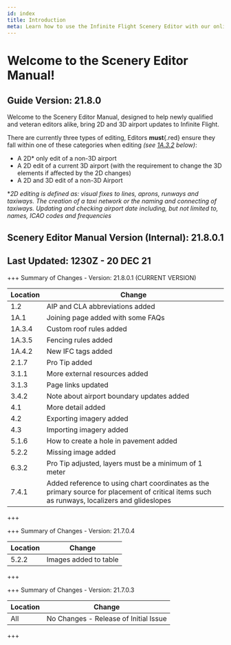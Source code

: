 ```yaml
---
id: index
title: Introduction
meta: Learn how to use the Infinite Flight Scenery Editor with our online documentation.
---
```


# Welcome to the Scenery Editor Manual!



## Guide Version: 21.8.0



Welcome to the Scenery Editor Manual, designed to help newly qualified and veteran editors alike, bring 2D and 3D airport updates to Infinite Flight. 



There are currently three types of editing, Editors **must**{.red} ensure they fall within one of these categories when editing *(see [1A.3.2](/guide/scenery-editor-manual/1a.-administration/1a.3-editor-rules#1a.3.2) below)*:

- A 2D* only edit of a non-3D airport
- A 2D edit of a current 3D airport (with the requirement to change the 3D elements if affected by the 2D changes)
- A 2D and 3D edit of a non-3D Airport



**2D editing is defined as: visual fixes to lines, aprons, runways and taxiways. The creation of a taxi network or the naming and connecting of taxiways. Updating and checking airport date including, but not limited to, names, ICAO codes and frequencies*



## Scenery Editor Manual Version (Internal): 21.8.0.1

## Last Updated: 1230Z - 20 DEC 21



+++ Summary of Changes - Version: 21.8.0.1 (CURRENT VERSION)

| Location | Change                                                       |
| -------- | ------------------------------------------------------------ |
| 1.2      | AIP and CLA abbreviations added                              |
| 1A.1     | Joining page added with some FAQs                            |
| 1A.3.4   | Custom roof rules added                                      |
| 1A.3.5   | Fencing rules added                                          |
| 1A.4.2   | New IFC tags added                                           |
| 2.1.7    | Pro Tip added                                                |
| 3.1.1    | More external resources added                                |
| 3.1.3    | Page links updated                                           |
| 3.4.2    | Note about airport boundary updates added                    |
| 4.1      | More detail added                                            |
| 4.2      | Exporting imagery added                                      |
| 4.3      | Importing imagery added                                      |
| 5.1.6    | How to create a hole in pavement added                       |
| 5.2.2    | Missing image added                                          |
| 6.3.2    | Pro Tip adjusted, layers must be a minimum of 1 meter        |
| 7.4.1    | Added reference to using chart coordinates as the primary source for placement of critical items such as runways, localizers and glideslopes |

+++



+++ Summary of Changes - Version: 21.7.0.4

| Location | Change                |
| -------- | --------------------- |
| 5.2.2    | Images added to table |

+++



+++ Summary of Changes - Version: 21.7.0.3

| Location | Change                                |
| -------- | ------------------------------------- |
| All      | No Changes - Release of Initial Issue |

+++

